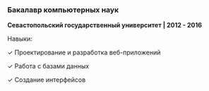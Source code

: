 ### Бакалавр компьютерных наук
**Севастопольский государственный университет | 2012 - 2016**

Навыки:

✓ Проектирование и разработка веб-приложений

✓ Работа с базами данных

✓ Создание интерфейсов



